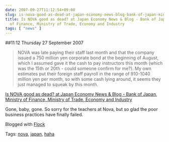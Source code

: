```yaml
---
date: 2007-09-27T11:12:54+09:00
slug: is-nova-good-as-dead-at-japan-economy-news-blog-bank-of-japan-ministry-of-finance-ministry-of-trade-economy-and-industry
title: Is NOVA good as dead? at Japan Economy News & Blog - Bank of Japan, Ministry
  of Finance, Ministry of Trade, Economy and Industry
tags: [ "news" ]
---
```


##11:12 Thursday 27 September 2007

> NOVA was late paying their staff last month and that the company issued a 750 million yen corporate bond at the beginning of August, which I assumed gave it the cash to pay instructors this month (which was the 15th or 20th - could someone confirm for me?). My own estimates put their foreign staff payroll in the range of 910-1040 million yen per month, so with some cash lying around, it seems they just managed to squeak by this month.

[Is NOVA good as dead? at Japan Economy News & Blog - Bank of Japan, Ministry of Finance, Ministry of Trade, Economy and Industry](https://www.japaneconomynews.com/2007/08/22/is-nova-good-as-dead/)


Gone, baby, gone. So sorry for the teachers at Nova, but so glad the poor business practices have finally failed.

Blogged with [Flock](https://www.flock.com/blogged-with-flock)

Tags: [nova](https://technorati.com/tag/nova), [japan](https://technorati.com/tag/japan), [ haha](https://technorati.com/tag/%20haha)

